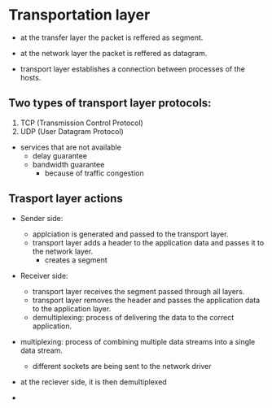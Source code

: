 # Transportation layer

- at the transfer layer the packet is reffered as segment.
- at the network layer the packet is reffered as datagram.

- transport layer establishes a connection between processes of the hosts.

## Two types of transport layer protocols:

1. TCP (Transmission Control Protocol)
2. UDP (User Datagram Protocol)

- services that are not available
    - delay guarantee
    - bandwidth guarantee
        - because of traffic congestion


## Trasport layer actions
- Sender side: 
    - applciation is generated and passed to the transport layer.
    - transport layer adds a header to the application data and passes it to the network layer.
       - creates a segment

- Receiver side:
    - transport layer receives the segment passed through all layers. 
    - transport layer removes the header and passes the application data to the application layer.
    - demultiplexing: process of delivering the data to the correct application.

- multiplexing: process of combining multiple data streams into a single data stream.
    - different sockets are being sent to the network driver

- at the reciever side, it is then demultiplexed
- 


